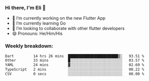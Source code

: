 ### Hi there, I'm Eli 👋
- 🔭 I’m currently working on the new Flutter App
- 🌱 I’m currently learning Go
- 🦄 I’m looking to collaborate with other flutter developers
- 😄 Pronouns: He/Him/His

### Weekly breakdown:
<!--START_SECTION:waka-->

```txt
Dart         14 hrs 26 mins  ███████████████████████▒░   93.51 %
Other        33 mins         █░░░░░░░░░░░░░░░░░░░░░░░░   03.57 %
YAML         24 mins         ▓░░░░░░░░░░░░░░░░░░░░░░░░   02.69 %
TypeScript   2 mins          ░░░░░░░░░░░░░░░░░░░░░░░░░   00.22 %
CSV          0 secs          ░░░░░░░░░░░░░░░░░░░░░░░░░   00.00 %
```

<!--END_SECTION:waka-->

